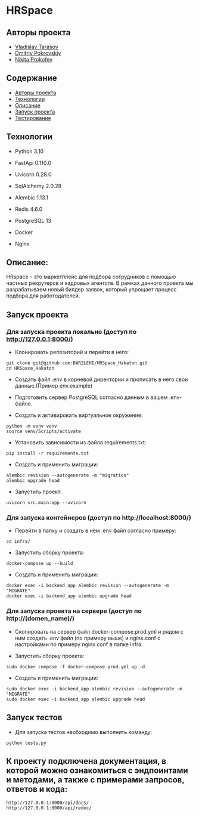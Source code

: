 # HRSpace

## Авторы проекта

- [Vladislav Tarasov](https://github.com/BAR2LEHI)
- [Dmitriy Pokrovskiy](https://github.com/mityay36)
- [Nikita Prokofev](https://github.com/lordrie)

## Содержание
- [Авторы проекта](#авторы-проекта)
- [Технологии](#технологии)
- [Описание](#Описание)
- [Запуск проекта](#запуск-проекта)
- [Тестирование](#тестирование)

## Технологии
- Python 3.10
- FastApi 0.110.0
- Uvicorn 0.28.0
- SqlAlchemy 2.0.28
- Alembic 1.13.1
- Redis 4.6.0

- PostgreSQL 13
- Docker
- Nginx

## Описание:
HRspace - это маркетплейс для подбора сотрудников с помощью частных рекрутеров и кадровых агентств. В рамках данного проекта мы разрабатываем новый билдер заявок, который упрощает процесс подбора для работодателей.


## Запуск проекта

### Для запуска проекта локально (доступ по http://127.0.0.1:8000/)

- Клонировать репозиторий и перейти в него:
```
git clone git@github.com:BAR2LEHI/HRSpace_Hakaton.git
cd HRSpace_Hakaton
```

- Создать файл .env в корневой директории и прописать в него свои данные.(Пример env.example)

- Подготовить сервер PostgreSQL согласно данным в вашем .env-файле.

- Cоздать и активировать виртуальное окружение:
```
python -m venv venv
source venv/Scripts/activate
```
- Установить зависимости из файла requirements.txt:
```
pip install -r requirements.txt
```
- Создать и применить миграции:
```
alembic revision --autogenerate -m "migration"
alembic upgrade head
```
- Запустить проект:
```
uvicorn src.main:app --uvicorn
```

### Для запуска контейнеров (доступ по http://localhost:8000/)
- Перейти в папку и создать в нём .env файл согласно примеру:
```
cd infra/
```
- Запустить сборку  проекта:
```
docker-compose up --build
```
- Создать и применить миграции:
```
docker exec -i backend_app alembic revision --autogenerate -m "MIGRATE"
docker exec -i backend_app alembic upgrade head
```
### Для запуска проекта на сервере (доступ по http://(domen_name)/)

- Скопировать на сервер файл docker-compose.prod.yml и рядом с ним создать .env файл (по примеру выше) и nginx.conf с настройками по примеру nginx.conf в папке infra.

- Запустить сборку  проекта:
```
sudo docker compose -f docker-compose.prod.yml up -d
```
- Создать и применить миграции:
```
sudo docker exec -i backend_app alembic revision --autogenerate -m "MIGRATE"
sudo docker exec -i backend_app alembic upgrade head
```

## Запуск тестов
- Для запуска тестов необходимо выполнить команду:
```
python tests.py
```
## К проекту подключена документация, в которой можно ознакомиться с эндпоинтами и методами, а также с примерами запросов, ответов и кода:
```
http://127.0.0.1:8000/api/docs/
http://127.0.0.1:8000/api/redoc/
```